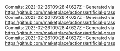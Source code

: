 Commits: 2022-02-26T09:28:47.627Z - Generated via https://github.com/marketplace/actions/artificial-grass
<br>
Commits: 2022-02-26T09:28:47.627Z - Generated via https://github.com/marketplace/actions/artificial-grass
<br>
Commits: 2022-02-26T09:28:47.627Z - Generated via https://github.com/marketplace/actions/artificial-grass
<br>
Commits: 2022-02-26T09:28:47.627Z - Generated via https://github.com/marketplace/actions/artificial-grass
<br>
